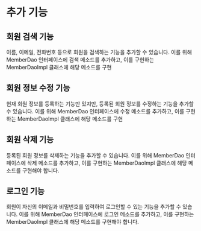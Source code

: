 # 추가 기능

## 회원 검색 기능 
이름, 이메일, 전화번호 등으로 회원을 검색하는 기능을 추가할 수 있습니다. 이를 위해 MemberDao 인터페이스에 검색 메소드를 추가하고, 이를 구현하는 MemberDaoImpl 클래스에 해당 메소드를 구현

## 회원 정보 수정 기능 
현재 회원 정보를 등록하는 기능만 있지만, 등록된 회원 정보를 수정하는 기능을 추가할 수 있습니다. 이를 위해 MemberDao 인터페이스에 수정 메소드를 추가하고, 이를 구현하는 MemberDaoImpl 클래스에 해당 메소드를 구현  

## 회원 삭제 기능
등록된 회원 정보를 삭제하는 기능을 추가할 수 있습니다. 이를 위해 MemberDao 인터페이스에 삭제 메소드를 추가하고, 이를 구현하는 MemberDaoImpl 클래스에 해당 메소드를 구현해야 합니다.

## 로그인 기능
회원이 자신의 이메일과 비밀번호를 입력하여 로그인할 수 있는 기능을 추가할 수 있습니다. 이를 위해 MemberDao 인터페이스에 로그인 메소드를 추가하고, 이를 구현하는 MemberDaoImpl 클래스에 해당 메소드를 구현해야 합니다.